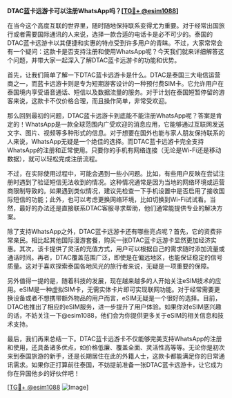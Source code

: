 **DTAC蓝卡远游卡可以注册WhatsApp吗？[[TG💪+ @esim1088](https://t.me/s/esim1088)]**

在当今这个高度互联的世界里，随时随地保持联系变得尤为重要。对于经常出国旅行或者需要国际通讯的人来说，选择一款合适的电话卡是必不可少的。泰国的DTAC蓝卡远游卡以其便捷和实惠的特点受到许多用户的青睐。不过，大家常常会有一个疑问：这款卡是否支持注册和使用WhatsApp呢？今天我们就来详细解答这个问题，并带大家一起深入了解DTAC蓝卡远游卡的功能和优势。

首先，让我们简单了解一下DTAC蓝卡远游卡是什么。DTAC是泰国三大电信运营商之一，而蓝卡远游卡则是专为短期游客设计的一种预付费SIM卡。它允许用户在泰国境内享受语音通话、短信以及数据流量的服务。对于计划在泰国短暂停留的游客来说，这款卡不仅价格合理，而且操作简单，非常受欢迎。

那么回到最初的问题，DTAC蓝卡远游卡到底能不能注册WhatsApp呢？答案是肯定的！WhatsApp是一款全球范围内广受欢迎的消息应用，它能够通过互联网发送文字、图片、视频等多种形式的信息。对于想要在国外也能与家人朋友保持联系的人来说，WhatsApp无疑是一个绝佳的选择。而DTAC蓝卡远游卡完全支持WhatsApp的注册和正常使用。只要你的手机有网络连接（无论是Wi-Fi还是移动数据），就可以轻松完成注册流程。

不过，在实际使用过程中，可能会遇到一些小问题。比如，有些用户反映在尝试注册时遇到了验证短信无法收到的情况。这种情况通常是因为当地的网络环境或运营商限制导致的。如果遇到类似情况，建议先检查一下手机设置中是否启用了接收国际短信的功能；此外，也可以考虑更换网络环境，比如切换到Wi-Fi试试看。当然，最好的办法还是直接联系DTAC客服寻求帮助，他们通常能提供专业的解决方案。

除了支持WhatsApp之外，DTAC蓝卡远游卡还有哪些亮点呢？首先，它的资费非常亲民。相比起其他国际漫游套餐，购买一张DTAC蓝卡远游卡显然更加经济实惠。其次，该卡提供了灵活的充值方式，用户可以根据自己的需求随时添加流量或通话时间。再者，DTAC覆盖范围广泛，即使是在偏远地区，也能保证稳定的信号质量。这对于喜欢探索泰国各地风光的旅行者来说，无疑是一项重要的保障。

另外值得一提的是，随着科技的发展，现在越来越多的人开始关注eSIM技术的应用。eSIM是一种虚拟SIM卡，无需实体卡片即可实现联网功能。对于经常需要更换设备或者不想携带额外物品的用户而言，eSIM无疑是一个很好的选择。目前，DTAC也推出了相应的eSIM服务，进一步提升了用户体验。如果你对eSIM感兴趣的话，不妨关注一下@esim1088，他们会为你提供更多关于eSIM的相关信息和技术支持。

最后，我们再来总结一下。DTAC蓝卡远游卡不仅能够完美支持WhatsApp的注册和使用，还具备诸多优点，如价格低廉、覆盖全面、灵活性高等等。无论你是初次来到泰国旅游的新手，还是长期居住在此的外籍人士，这款卡都能满足你的日常通讯需求。如果你正打算前往泰国，不妨提前准备一张DTAC蓝卡远游卡，让它成为你在异国他乡的好伙伴吧！

[[TG💪+ @esim1088](https://t.me/s/esim1088) ![Image](https://i.postimg.cc/4NQfJmqS/Snipaste-2025-05-13-00-14-12.png)]